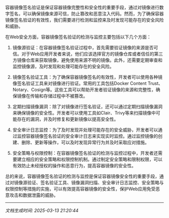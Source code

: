 容器镜像签名验证是保证容器镜像完整性和安全性的重要手段，通过对镜像进行数字签名，可以确保镜像来源可信，防止篡改和恶意注入代码。然而，为了确保容器镜像签名验证的有效性，我们需要进行检测和监控来及时发现可能存在的安全风险和威胁。

在Web安全方面，容器镜像签名验证的检测与监控主要包括以下几个方面：

1. 镜像源验证：在容器镜像签名验证过程中，首先需要验证镜像的来源是否可信。对于Web应用开发者来说，他们应该选择官方的镜像仓库或者信任的第三方镜像仓库来获取镜像，避免使用来源不明的镜像。此外，还需要定期审查和监控镜像源，及时发现和处理可能存在的安全风险。

2. 镜像签名验证工具：为了确保容器镜像签名的有效性，开发者可以使用各种镜像签名验证工具来对镜像进行验证。常用的工具包括Docker Content Trust、Notary、Cosign等。这些工具可以帮助开发者验证镜像的来源和完整性，确保镜像在传输和存储过程中不被篡改。

3. 定期扫描镜像漏洞：除了对镜像进行签名验证，还可以通过定期扫描镜像漏洞来确保镜像的安全性。开发者可以使用工具如Clair、Trivy等来扫描镜像中可能存在的漏洞，并及时修复和更新镜像以提高安全性。

4. 安全审计日志监控：为了及时发现并处理可能存在的安全威胁，开发者可以通过监控容器镜像签名验证的安全审计日志来实现实时监控。通过监控镜像的创建、删除、更新等操作，可以及时发现异常行为并及时采取应对措施。

5. 安全策略与权限控制：在容器镜像签名验证的检测与监控过程中，开发者还需要建立相应的安全策略和权限控制机制。通过制定安全策略和限制权限，可以有效防止未经授权的操作和恶意行为，提高容器镜像的安全性。

总的来说，容器镜像签名验证的检测与监控是保证容器镜像安全性的重要手段，通过对镜像源验证、签名验证工具、镜像漏洞扫描、安全审计日志监控、安全策略与权限控制等措施的实施，可以有效提高容器镜像的安全性，保护Web应用免受恶意攻击和数据泄露的威胁。

---

*文档生成时间: 2025-03-13 21:20:44*











